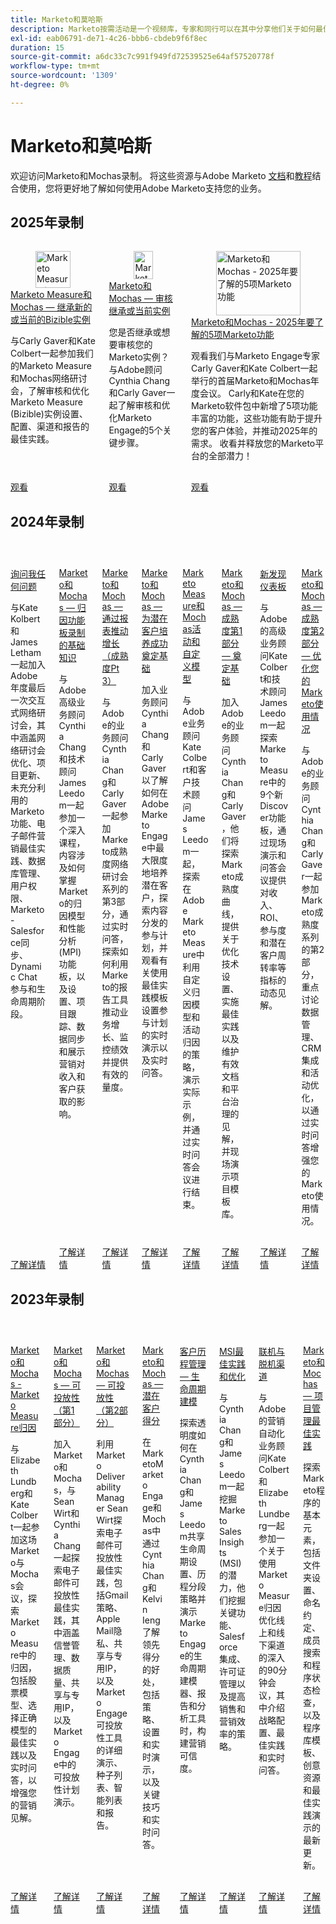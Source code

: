 ```yaml
---
title: Marketo和莫哈斯
description: Marketo按需活动是一个视频库，专家和同行可以在其中分享他们关于如何最佳使用Adobe Marketo的想法和想法。
exl-id: eab06791-de71-4c26-bbb6-cbdeb9f6f8ec
duration: 15
source-git-commit: a6dc33c7c991f949fd72539525e64af57520778f
workflow-type: tm+mt
source-wordcount: '1309'
ht-degree: 0%

---
```


# Marketo和莫哈斯

欢迎访问Marketo和Mochas录制。 将这些资源与Adobe Marketo [文档](https://experienceleague.adobe.com/docs/marketo-engage.html?lang=zh-Hans)和[教程](https://experienceleague.adobe.com/docs/marketo-learn/tutorials/overview.html?lang=zh-Hans)结合使用，您将更好地了解如何使用Adobe Marketo支持您的业务。

## 2025年录制

<!-- CARDS

{cta  = Watch}

* 2025/inheriting-bizible-instance.md
* 2025/auditing-inherited-instance.md
* 2025/5-features-to-know.md
-->
<!-- START CARDS HTML - DO NOT MODIFY BY HAND -->
<div class="columns">
    <div class="column is-half-tablet is-half-desktop is-one-third-widescreen" aria-label="Marketo Measure and Mochas - Inheriting a New or Current Bizible Instance">
        <div class="card" style="height: 100%; display: flex; flex-direction: column; height: 100%;">
            <div class="card-image">
                <figure class="image x-is-16by9">
                    <a href="2025/inheriting-bizible-instance.md" title="Marketo Measure和Mochas — 继承新实例或当前Bizible实例" target="_blank" rel="referrer">
                        <img class="is-bordered-r-small" src="https://video.tv.adobe.com/v/3459038/?format=jpeg&nocache=1749739012261" alt="Marketo Measure和Mochas — 继承新实例或当前Bizible实例"
                             style="width: 100%; aspect-ratio: 16 / 9; object-fit: cover; overflow: hidden; display: block; margin: auto;">
                    </a>
                </figure>
            </div>
            <div class="card-content is-padded-small" style="display: flex; flex-direction: column; flex-grow: 1; justify-content: space-between;">
                <div class="top-card-content">
                    <p class="headline is-size-6 has-text-weight-bold">
                        <a href="2025/inheriting-bizible-instance.md" target="_blank" rel="referrer" title="Marketo Measure和Mochas — 继承新实例或当前Bizible实例">Marketo Measure和Mochas — 继承新的或当前的Bizible实例</a>
                    </p>
                    <p class="is-size-6">与Carly Gaver和Kate Colbert一起参加我们的Marketo Measure和Mochas网络研讨会，了解审核和优化Marketo Measure (Bizible)实例设置、配置、渠道和报告的最佳实践。</p>
                </div>
                <a href="2025/inheriting-bizible-instance.md" target="_blank" rel="referrer" class="spectrum-Button spectrum-Button--outline spectrum-Button--primary spectrum-Button--sizeM" style="align-self: flex-start; margin-top: 1rem;">
                    <span class="spectrum-Button-label has-no-wrap has-text-weight-bold">观看</span>
                </a>
            </div>
        </div>
    </div>
    <div class="column is-half-tablet is-half-desktop is-one-third-widescreen" aria-label="Marketo & Mochas - Auditing an Inherited or Current Instance">
        <div class="card" style="height: 100%; display: flex; flex-direction: column; height: 100%;">
            <div class="card-image">
                <figure class="image x-is-16by9">
                    <a href="2025/auditing-inherited-instance.md" title="Marketo和Mochas — 审核继承实例或当前实例" target="_blank" rel="referrer">
                        <img class="is-bordered-r-small" src="https://video.tv.adobe.com/v/3459034/?format=jpeg&nocache=1749739012233" alt="Marketo和Mochas — 审核继承实例或当前实例"
                             style="width: 100%; aspect-ratio: 16 / 9; object-fit: cover; overflow: hidden; display: block; margin: auto;">
                    </a>
                </figure>
            </div>
            <div class="card-content is-padded-small" style="display: flex; flex-direction: column; flex-grow: 1; justify-content: space-between;">
                <div class="top-card-content">
                    <p class="headline is-size-6 has-text-weight-bold">
                        <a href="2025/auditing-inherited-instance.md" target="_blank" rel="referrer" title="Marketo和Mochas — 审核继承实例或当前实例">Marketo和Mochas — 审核继承或当前实例</a>
                    </p>
                    <p class="is-size-6">您是否继承或想要审核您的Marketo实例？ 与Adobe顾问Cynthia Chang和Carly Gaver一起了解审核和优化Marketo Engage的5个关键步骤。</p>
                </div>
                <a href="2025/auditing-inherited-instance.md" target="_blank" rel="referrer" class="spectrum-Button spectrum-Button--outline spectrum-Button--primary spectrum-Button--sizeM" style="align-self: flex-start; margin-top: 1rem;">
                    <span class="spectrum-Button-label has-no-wrap has-text-weight-bold">观看</span>
                </a>
            </div>
        </div>
    </div>
    <div class="column is-half-tablet is-half-desktop is-one-third-widescreen" aria-label="Marketo & Mochas - 5 Marketo Features to Know in 2025">
        <div class="card" style="height: 100%; display: flex; flex-direction: column; height: 100%;">
            <div class="card-image">
                <figure class="image x-is-16by9">
                    <a href="2025/5-features-to-know.md" title="Marketo和Mochas - 2025年要了解的5项Marketo功能" target="_blank" rel="referrer">
                        <img class="is-bordered-r-small" src="https://video.tv.adobe.com/v/3444165/?format=jpeg&nocache=1749739012247" alt="Marketo和Mochas - 2025年要了解的5项Marketo功能"
                             style="width: 100%; aspect-ratio: 16 / 9; object-fit: cover; overflow: hidden; display: block; margin: auto;">
                    </a>
                </figure>
            </div>
            <div class="card-content is-padded-small" style="display: flex; flex-direction: column; flex-grow: 1; justify-content: space-between;">
                <div class="top-card-content">
                    <p class="headline is-size-6 has-text-weight-bold">
                        <a href="2025/5-features-to-know.md" target="_blank" rel="referrer" title="Marketo和Mochas - 2025年要了解的5项Marketo功能">Marketo和Mochas - 2025年要了解的5项Marketo功能</a>
                    </p>
                    <p class="is-size-6">观看我们与Marketo Engage专家Carly Gaver和Kate Colbert一起举行的首届Marketo和Mochas年度会议。 Carly和Kate在您的Marketo软件包中新增了5项功能丰富的功能，这些功能有助于提升您的客户体验，并推动2025年的需求。 收看并释放您的Marketo平台的全部潜力！</p>
                </div>
                <a href="2025/5-features-to-know.md" target="_blank" rel="referrer" class="spectrum-Button spectrum-Button--outline spectrum-Button--primary spectrum-Button--sizeM" style="align-self: flex-start; margin-top: 1rem;">
                    <span class="spectrum-Button-label has-no-wrap has-text-weight-bold">观看</span>
                </a>
            </div>
        </div>
    </div>
</div>
<!-- END CARDS HTML - DO NOT MODIFY BY HAND -->

## 2024年录制

<!-- CARDS

* 2024/ask-me-anything.md
* 2024/attribution-dashboard-recording.md
* 2024/drive-growth-with-reporting.md
* 2024/lead-nurture-success.md
* 2024/marketo-measure-and-mochas-activities-and-custom-models.md
* 2024/maturity-part1-foundation.md
* 2024/new-discover-dashboard.md
* 2024/optimize-marketo-usage.md

-->
<!-- START CARDS HTML - DO NOT MODIFY BY HAND -->
<div class="columns">
    <div class="column is-half-tablet is-half-desktop is-one-third-widescreen" aria-label="Ask Me Anything">
        <div class="card" style="height: 100%; display: flex; flex-direction: column; height: 100%;">
            <div class="card-image">
                <figure class="image x-is-16by9">
                    <a href="2024/ask-me-anything.md" title="询问我任何内容" target="_blank" rel="referrer">
                        <img class="is-bordered-r-small" src="https://video.tv.adobe.com/v/3438195/?format=jpeg&nocache=1749739013183" alt="询问我任何内容"
                             style="width: 100%; aspect-ratio: 16 / 9; object-fit: cover; overflow: hidden; display: block; margin: auto;">
                    </a>
                </figure>
            </div>
            <div class="card-content is-padded-small" style="display: flex; flex-direction: column; flex-grow: 1; justify-content: space-between;">
                <div class="top-card-content">
                    <p class="headline is-size-6 has-text-weight-bold">
                        <a href="2024/ask-me-anything.md" target="_blank" rel="referrer" title="询问我任何内容">询问我任何问题</a>
                    </p>
                    <p class="is-size-6">与Kate Kolbert和James Letham一起加入Adobe年度最后一次交互式网络研讨会，其中涵盖网络研讨会优化、项目更新、未充分利用的Marketo功能、电子邮件营销最佳实践、数据库管理、用户权限、Marketo-Salesforce同步、Dynamic Chat参与和生命周期阶段。</p>
                </div>
                <a href="2024/ask-me-anything.md" target="_blank" rel="referrer" class="spectrum-Button spectrum-Button--outline spectrum-Button--primary spectrum-Button--sizeM" style="align-self: flex-start; margin-top: 1rem;">
                    <span class="spectrum-Button-label has-no-wrap has-text-weight-bold">了解详情</span>
                </a>
            </div>
        </div>
    </div>
    <div class="column is-half-tablet is-half-desktop is-one-third-widescreen" aria-label="Marketo & Mochas - Fundamentals of Attribution Dashboards Recording">
        <div class="card" style="height: 100%; display: flex; flex-direction: column; height: 100%;">
            <div class="card-image">
                <figure class="image x-is-16by9">
                    <a href="2024/attribution-dashboard-recording.md" title="Marketo和Mochas — 归因功能板录制的基础知识" target="_blank" rel="referrer">
                        <img class="is-bordered-r-small" src="https://video.tv.adobe.com/v/3427255/?format=jpeg&nocache=1749739013155" alt="Marketo和Mochas — 归因功能板录制的基础知识"
                             style="width: 100%; aspect-ratio: 16 / 9; object-fit: cover; overflow: hidden; display: block; margin: auto;">
                    </a>
                </figure>
            </div>
            <div class="card-content is-padded-small" style="display: flex; flex-direction: column; flex-grow: 1; justify-content: space-between;">
                <div class="top-card-content">
                    <p class="headline is-size-6 has-text-weight-bold">
                        <a href="2024/attribution-dashboard-recording.md" target="_blank" rel="referrer" title="Marketo和Mochas — 归因功能板录制的基础知识">Marketo和Mochas — 归因功能板录制的基础知识</a>
                    </p>
                    <p class="is-size-6">与Adobe高级业务顾问Cynthia Chang和技术顾问James Leedom一起参加一个深入课程，内容涉及如何掌握Marketo的归因模型和性能分析(MPI)功能板，以及设置、项目跟踪、数据同步和展示营销对收入和客户获取的影响。</p>
                </div>
                <a href="2024/attribution-dashboard-recording.md" target="_blank" rel="referrer" class="spectrum-Button spectrum-Button--outline spectrum-Button--primary spectrum-Button--sizeM" style="align-self: flex-start; margin-top: 1rem;">
                    <span class="spectrum-Button-label has-no-wrap has-text-weight-bold">了解详情</span>
                </a>
            </div>
        </div>
    </div>
    <div class="column is-half-tablet is-half-desktop is-one-third-widescreen" aria-label="Marketo & Mochas - Driving Growth with Reporting (Maturity Pt 3)">
        <div class="card" style="height: 100%; display: flex; flex-direction: column; height: 100%;">
            <div class="card-image">
                <figure class="image x-is-16by9">
                    <a href="2024/drive-growth-with-reporting.md" title="Marketo和Mochas — 通过报表推动增长（成熟度第3点）" target="_blank" rel="referrer">
                        <img class="is-bordered-r-small" src="https://video.tv.adobe.com/v/3435407/?format=jpeg&nocache=1749739013210" alt="Marketo和Mochas — 通过报表推动增长（成熟度第3点）"
                             style="width: 100%; aspect-ratio: 16 / 9; object-fit: cover; overflow: hidden; display: block; margin: auto;">
                    </a>
                </figure>
            </div>
            <div class="card-content is-padded-small" style="display: flex; flex-direction: column; flex-grow: 1; justify-content: space-between;">
                <div class="top-card-content">
                    <p class="headline is-size-6 has-text-weight-bold">
                        <a href="2024/drive-growth-with-reporting.md" target="_blank" rel="referrer" title="Marketo和Mochas — 通过报表推动增长（成熟度第3点）">Marketo和Mochas — 通过报表推动增长（成熟度Pt 3）</a>
                    </p>
                    <p class="is-size-6">与Adobe的业务顾问Cynthia Chang和Carly Gaver一起参加Marketo成熟度网络研讨会系列的第3部分，通过实时问答，探索如何利用Marketo的报告工具推动业务增长、监控绩效并提供有效的量度。</p>
                </div>
                <a href="2024/drive-growth-with-reporting.md" target="_blank" rel="referrer" class="spectrum-Button spectrum-Button--outline spectrum-Button--primary spectrum-Button--sizeM" style="align-self: flex-start; margin-top: 1rem;">
                    <span class="spectrum-Button-label has-no-wrap has-text-weight-bold">了解详情</span>
                </a>
            </div>
        </div>
    </div>
    <div class="column is-half-tablet is-half-desktop is-one-third-widescreen" aria-label="Marketo & Mochas - Laying the Foundation for Lead Nurture Success">
        <div class="card" style="height: 100%; display: flex; flex-direction: column; height: 100%;">
            <div class="card-image">
                <figure class="image x-is-16by9">
                    <a href="2024/lead-nurture-success.md" title="Marketo和莫哈斯 — 为领导培养成功奠定基础" target="_blank" rel="referrer">
                        <img class="is-bordered-r-small" src="https://video.tv.adobe.com/v/3429436/?format=jpeg&nocache=1749739013195" alt="Marketo和莫哈斯 — 为领导培养成功奠定基础"
                             style="width: 100%; aspect-ratio: 16 / 9; object-fit: cover; overflow: hidden; display: block; margin: auto;">
                    </a>
                </figure>
            </div>
            <div class="card-content is-padded-small" style="display: flex; flex-direction: column; flex-grow: 1; justify-content: space-between;">
                <div class="top-card-content">
                    <p class="headline is-size-6 has-text-weight-bold">
                        <a href="2024/lead-nurture-success.md" target="_blank" rel="referrer" title="Marketo和莫哈斯 — 为领导培养成功奠定基础">Marketo和Mochas — 为潜在客户培养成功奠定基础</a>
                    </p>
                    <p class="is-size-6">加入业务顾问Cynthia Chang和Carly Gaver以了解如何在Adobe Marketo Engage中最大限度地培养潜在客户，探索内容分发的参与计划，并观看有关使用最佳实践模板设置参与计划的实时演示以及实时问答。</p>
                </div>
                <a href="2024/lead-nurture-success.md" target="_blank" rel="referrer" class="spectrum-Button spectrum-Button--outline spectrum-Button--primary spectrum-Button--sizeM" style="align-self: flex-start; margin-top: 1rem;">
                    <span class="spectrum-Button-label has-no-wrap has-text-weight-bold">了解详情</span>
                </a>
            </div>
        </div>
    </div>
    <div class="column is-half-tablet is-half-desktop is-one-third-widescreen" aria-label="Marketo Measure & Mochas Activities and Custom Models">
        <div class="card" style="height: 100%; display: flex; flex-direction: column; height: 100%;">
            <div class="card-image">
                <figure class="image x-is-16by9">
                    <a href="2024/marketo-measure-and-mochas-activities-and-custom-models.md" title="Marketo Measure和Mochas活动和自定义模型" target="_blank" rel="referrer">
                        <img class="is-bordered-r-small" src="https://video.tv.adobe.com/v/3432603/?format=jpeg&nocache=1749739013169" alt="Marketo Measure和Mochas活动和自定义模型"
                             style="width: 100%; aspect-ratio: 16 / 9; object-fit: cover; overflow: hidden; display: block; margin: auto;">
                    </a>
                </figure>
            </div>
            <div class="card-content is-padded-small" style="display: flex; flex-direction: column; flex-grow: 1; justify-content: space-between;">
                <div class="top-card-content">
                    <p class="headline is-size-6 has-text-weight-bold">
                        <a href="2024/marketo-measure-and-mochas-activities-and-custom-models.md" target="_blank" rel="referrer" title="Marketo Measure和Mochas活动和自定义模型">Marketo Measure和Mochas活动和自定义模型</a>
                    </p>
                    <p class="is-size-6">与Adobe业务顾问Kate Colbert和客户技术顾问James Leedom一起，探索在Adobe Marketo Measure中利用自定义归因模型和活动归因的策略，演示实际示例，并通过实时问答会议进行结束。</p>
                </div>
                <a href="2024/marketo-measure-and-mochas-activities-and-custom-models.md" target="_blank" rel="referrer" class="spectrum-Button spectrum-Button--outline spectrum-Button--primary spectrum-Button--sizeM" style="align-self: flex-start; margin-top: 1rem;">
                    <span class="spectrum-Button-label has-no-wrap has-text-weight-bold">了解详情</span>
                </a>
            </div>
        </div>
    </div>
    <div class="column is-half-tablet is-half-desktop is-one-third-widescreen" aria-label="Marketo & Mochas - Maturity Part 1 - Laying the Foundation">
        <div class="card" style="height: 100%; display: flex; flex-direction: column; height: 100%;">
            <div class="card-image">
                <figure class="image x-is-16by9">
                    <a href="2024/maturity-part1-foundation.md" title="Marketo和莫哈斯 — 成熟度第1部分 — 奠定基础" target="_blank" rel="referrer">
                        <img class="is-bordered-r-small" src="https://video.tv.adobe.com/v/3432499/?format=jpeg&nocache=1749739013247" alt="Marketo和莫哈斯 — 成熟度第1部分 — 奠定基础"
                             style="width: 100%; aspect-ratio: 16 / 9; object-fit: cover; overflow: hidden; display: block; margin: auto;">
                    </a>
                </figure>
            </div>
            <div class="card-content is-padded-small" style="display: flex; flex-direction: column; flex-grow: 1; justify-content: space-between;">
                <div class="top-card-content">
                    <p class="headline is-size-6 has-text-weight-bold">
                        <a href="2024/maturity-part1-foundation.md" target="_blank" rel="referrer" title="Marketo和莫哈斯 — 成熟度第1部分 — 奠定基础">Marketo和Mochas — 成熟度第1部分 — 奠定基础</a>
                    </p>
                    <p class="is-size-6">加入Adobe的业务顾问Cynthia Chang和Carly Gaver，他们将探索Marketo成熟度曲线，提供关于优化技术设置、实施最佳实践以及维护有效文档和平台治理的见解，并现场演示项目模板库。</p>
                </div>
                <a href="2024/maturity-part1-foundation.md" target="_blank" rel="referrer" class="spectrum-Button spectrum-Button--outline spectrum-Button--primary spectrum-Button--sizeM" style="align-self: flex-start; margin-top: 1rem;">
                    <span class="spectrum-Button-label has-no-wrap has-text-weight-bold">了解详情</span>
                </a>
            </div>
        </div>
    </div>
    <div class="column is-half-tablet is-half-desktop is-one-third-widescreen" aria-label="New Discover Dashboards">
        <div class="card" style="height: 100%; display: flex; flex-direction: column; height: 100%;">
            <div class="card-image">
                <figure class="image x-is-16by9">
                    <a href="2024/new-discover-dashboard.md" title="新的发现功能板" target="_blank" rel="referrer">
                        <img class="is-bordered-r-small" src="https://video.tv.adobe.com/v/3428405/?format=jpeg&nocache=1749739013235" alt="新的发现功能板"
                             style="width: 100%; aspect-ratio: 16 / 9; object-fit: cover; overflow: hidden; display: block; margin: auto;">
                    </a>
                </figure>
            </div>
            <div class="card-content is-padded-small" style="display: flex; flex-direction: column; flex-grow: 1; justify-content: space-between;">
                <div class="top-card-content">
                    <p class="headline is-size-6 has-text-weight-bold">
                        <a href="2024/new-discover-dashboard.md" target="_blank" rel="referrer" title="新的发现功能板">新发现仪表板</a>
                    </p>
                    <p class="is-size-6">与Adobe的高级业务顾问Kate Colbert和技术顾问James Leedom一起探索Marketo Measure中的9个新Discover功能板，通过现场演示和问答会议提供对收入、ROI、参与度和潜在客户周转率等指标的动态见解。</p>
                </div>
                <a href="2024/new-discover-dashboard.md" target="_blank" rel="referrer" class="spectrum-Button spectrum-Button--outline spectrum-Button--primary spectrum-Button--sizeM" style="align-self: flex-start; margin-top: 1rem;">
                    <span class="spectrum-Button-label has-no-wrap has-text-weight-bold">了解详情</span>
                </a>
            </div>
        </div>
    </div>
    <div class="column is-half-tablet is-half-desktop is-one-third-widescreen" aria-label="Marketo & Mochas - Maturity Part 2 - Optimizing Your Marketo Usage">
        <div class="card" style="height: 100%; display: flex; flex-direction: column; height: 100%;">
            <div class="card-image">
                <figure class="image x-is-16by9">
                    <a href="2024/optimize-marketo-usage.md" title="Marketo和Mochas — 成熟度第2部分 — 优化您的Marketo使用" target="_blank" rel="referrer">
                        <img class="is-bordered-r-small" src="https://video.tv.adobe.com/v/3434699/?format=jpeg&nocache=1749739013222" alt="Marketo和Mochas — 成熟度第2部分 — 优化您的Marketo使用"
                             style="width: 100%; aspect-ratio: 16 / 9; object-fit: cover; overflow: hidden; display: block; margin: auto;">
                    </a>
                </figure>
            </div>
            <div class="card-content is-padded-small" style="display: flex; flex-direction: column; flex-grow: 1; justify-content: space-between;">
                <div class="top-card-content">
                    <p class="headline is-size-6 has-text-weight-bold">
                        <a href="2024/optimize-marketo-usage.md" target="_blank" rel="referrer" title="Marketo和Mochas — 成熟度第2部分 — 优化您的Marketo使用">Marketo和Mochas — 成熟度第2部分 — 优化您的Marketo使用情况</a>
                    </p>
                    <p class="is-size-6">与Adobe的业务顾问Cynthia Chang和Carly Gaver一起参加Marketo成熟度系列的第2部分，重点讨论数据管理、CRM集成和活动优化，以通过实时问答增强您的Marketo使用情况。</p>
                </div>
                <a href="2024/optimize-marketo-usage.md" target="_blank" rel="referrer" class="spectrum-Button spectrum-Button--outline spectrum-Button--primary spectrum-Button--sizeM" style="align-self: flex-start; margin-top: 1rem;">
                    <span class="spectrum-Button-label has-no-wrap has-text-weight-bold">了解详情</span>
                </a>
            </div>
        </div>
    </div>
</div>
<!-- END CARDS HTML - DO NOT MODIFY BY HAND -->

## 2023年录制

<!-- CARDS

* 2023/attribution.md
* 2023/deliverability-part-one.md
* 2023/deliverability-part-two.md
* 2023/lead-scoring.md
* 2023/lifecycle-modeling.md
* 2023/msi-best-practices.md
* 2023/online-offline.md
* 2023/program-management.md

-->
<!-- START CARDS HTML - DO NOT MODIFY BY HAND -->
<div class="columns">
    <div class="column is-half-tablet is-half-desktop is-one-third-widescreen" aria-label="Marketo and Mochas - Marketo Measure Attribution">
        <div class="card" style="height: 100%; display: flex; flex-direction: column; height: 100%;">
            <div class="card-image">
                <figure class="image x-is-16by9">
                    <a href="2023/attribution.md" title="Marketo和莫哈斯 — Marketo Measure归因" target="_blank" rel="referrer">
                        <img class="is-bordered-r-small" src="https://video.tv.adobe.com/v/3413506/?format=jpeg&nocache=1749739013472" alt="Marketo和莫哈斯 — Marketo Measure归因"
                             style="width: 100%; aspect-ratio: 16 / 9; object-fit: cover; overflow: hidden; display: block; margin: auto;">
                    </a>
                </figure>
            </div>
            <div class="card-content is-padded-small" style="display: flex; flex-direction: column; flex-grow: 1; justify-content: space-between;">
                <div class="top-card-content">
                    <p class="headline is-size-6 has-text-weight-bold">
                        <a href="2023/attribution.md" target="_blank" rel="referrer" title="Marketo和莫哈斯 — Marketo Measure归因">Marketo和Mochas - Marketo Measure归因</a>
                    </p>
                    <p class="is-size-6">与Elizabeth Lundberg和Kate Colbert一起参加这场Marketo与Mochas会议，探索Marketo Measure中的归因，包括股票模型、选择正确模型的最佳实践以及实时问答，以增强您的营销见解。</p>
                </div>
                <a href="2023/attribution.md" target="_blank" rel="referrer" class="spectrum-Button spectrum-Button--outline spectrum-Button--primary spectrum-Button--sizeM" style="align-self: flex-start; margin-top: 1rem;">
                    <span class="spectrum-Button-label has-no-wrap has-text-weight-bold">了解详情</span>
                </a>
            </div>
        </div>
    </div>
    <div class="column is-half-tablet is-half-desktop is-one-third-widescreen" aria-label="Marketo and Mochas - Deliverability (Part 1)">
        <div class="card" style="height: 100%; display: flex; flex-direction: column; height: 100%;">
            <div class="card-image">
                <figure class="image x-is-16by9">
                    <a href="2023/deliverability-part-one.md" title="Marketo和Mochas — 可投放性（第1部分）" target="_blank" rel="referrer">
                        <img class="is-bordered-r-small" src="https://video.tv.adobe.com/v/3416666/?format=jpeg&nocache=1749739013447" alt="Marketo和Mochas — 可投放性（第1部分）"
                             style="width: 100%; aspect-ratio: 16 / 9; object-fit: cover; overflow: hidden; display: block; margin: auto;">
                    </a>
                </figure>
            </div>
            <div class="card-content is-padded-small" style="display: flex; flex-direction: column; flex-grow: 1; justify-content: space-between;">
                <div class="top-card-content">
                    <p class="headline is-size-6 has-text-weight-bold">
                        <a href="2023/deliverability-part-one.md" target="_blank" rel="referrer" title="Marketo和Mochas — 可投放性（第1部分）">Marketo和Mochas — 可投放性（第1部分）</a>
                    </p>
                    <p class="is-size-6">加入Marketo和Mochas，与Sean Wirt和Cynthia Chang一起探索电子邮件可投放性最佳实践，其中涵盖信誉管理、数据质量、共享与专用IP，以及Marketo Engage中的可投放性计划演示。</p>
                </div>
                <a href="2023/deliverability-part-one.md" target="_blank" rel="referrer" class="spectrum-Button spectrum-Button--outline spectrum-Button--primary spectrum-Button--sizeM" style="align-self: flex-start; margin-top: 1rem;">
                    <span class="spectrum-Button-label has-no-wrap has-text-weight-bold">了解详情</span>
                </a>
            </div>
        </div>
    </div>
    <div class="column is-half-tablet is-half-desktop is-one-third-widescreen" aria-label="Marketo and Mochas - Deliverability (Part 2)">
        <div class="card" style="height: 100%; display: flex; flex-direction: column; height: 100%;">
            <div class="card-image">
                <figure class="image x-is-16by9">
                    <a href="2023/deliverability-part-two.md" title="Marketo和Mochas — 可投放性（第2部分）" target="_blank" rel="referrer">
                        <img class="is-bordered-r-small" src="https://video.tv.adobe.com/v/3418668/?format=jpeg&nocache=1749739013485" alt="Marketo和Mochas — 可投放性（第2部分）"
                             style="width: 100%; aspect-ratio: 16 / 9; object-fit: cover; overflow: hidden; display: block; margin: auto;">
                    </a>
                </figure>
            </div>
            <div class="card-content is-padded-small" style="display: flex; flex-direction: column; flex-grow: 1; justify-content: space-between;">
                <div class="top-card-content">
                    <p class="headline is-size-6 has-text-weight-bold">
                        <a href="2023/deliverability-part-two.md" target="_blank" rel="referrer" title="Marketo和Mochas — 可投放性（第2部分）">Marketo和Mochas — 可投放性（第2部分）</a>
                    </p>
                    <p class="is-size-6">利用Marketo Deliverability Manager Sean Wirt探索电子邮件可投放性最佳实践，包括Gmail策略、Apple Mail隐私、共享与专用IP，以及Marketo Engage可投放性工具的详细演示、种子列表、智能列表和报告。</p>
                </div>
                <a href="2023/deliverability-part-two.md" target="_blank" rel="referrer" class="spectrum-Button spectrum-Button--outline spectrum-Button--primary spectrum-Button--sizeM" style="align-self: flex-start; margin-top: 1rem;">
                    <span class="spectrum-Button-label has-no-wrap has-text-weight-bold">了解详情</span>
                </a>
            </div>
        </div>
    </div>
    <div class="column is-half-tablet is-half-desktop is-one-third-widescreen" aria-label="Marketo and Mochas - Lead Scoring">
        <div class="card" style="height: 100%; display: flex; flex-direction: column; height: 100%;">
            <div class="card-image">
                <figure class="image x-is-16by9">
                    <a href="2023/lead-scoring.md" title="Marketo和Mochas — 潜在客户得分" target="_blank" rel="referrer">
                        <img class="is-bordered-r-small" src="https://video.tv.adobe.com/v/3412722/?format=jpeg&nocache=1749739013460" alt="Marketo和Mochas — 潜在客户得分"
                             style="width: 100%; aspect-ratio: 16 / 9; object-fit: cover; overflow: hidden; display: block; margin: auto;">
                    </a>
                </figure>
            </div>
            <div class="card-content is-padded-small" style="display: flex; flex-direction: column; flex-grow: 1; justify-content: space-between;">
                <div class="top-card-content">
                    <p class="headline is-size-6 has-text-weight-bold">
                        <a href="2023/lead-scoring.md" target="_blank" rel="referrer" title="Marketo和Mochas — 潜在客户得分">Marketo和Mochas — 潜在客户得分</a>
                    </p>
                    <p class="is-size-6">在MarketoMarketo Engage和Mochas中通过Cynthia Chang和Kelvin Ieng了解领先得分的好处，包括策略、设置和实时演示，以及关键技巧和实时问答。</p>
                </div>
                <a href="2023/lead-scoring.md" target="_blank" rel="referrer" class="spectrum-Button spectrum-Button--outline spectrum-Button--primary spectrum-Button--sizeM" style="align-self: flex-start; margin-top: 1rem;">
                    <span class="spectrum-Button-label has-no-wrap has-text-weight-bold">了解详情</span>
                </a>
            </div>
        </div>
    </div>
    <div class="column is-half-tablet is-half-desktop is-one-third-widescreen" aria-label="Customer Journey Management - Lifecycle Modeling">
        <div class="card" style="height: 100%; display: flex; flex-direction: column; height: 100%;">
            <div class="card-image">
                <figure class="image x-is-16by9">
                    <a href="2023/lifecycle-modeling.md" title="客户历程管理 — 生命周期建模" target="_blank" rel="referrer">
                        <img class="is-bordered-r-small" src="https://video.tv.adobe.com/v/3420763/?format=jpeg&nocache=1749739013497" alt="客户历程管理 — 生命周期建模"
                             style="width: 100%; aspect-ratio: 16 / 9; object-fit: cover; overflow: hidden; display: block; margin: auto;">
                    </a>
                </figure>
            </div>
            <div class="card-content is-padded-small" style="display: flex; flex-direction: column; flex-grow: 1; justify-content: space-between;">
                <div class="top-card-content">
                    <p class="headline is-size-6 has-text-weight-bold">
                        <a href="2023/lifecycle-modeling.md" target="_blank" rel="referrer" title="客户历程管理 — 生命周期建模">客户历程管理 — 生命周期建模</a>
                    </p>
                    <p class="is-size-6">探索透明度如何在Cynthia Chang和James Leedom共享生命周期设置、历程分段策略并演示Marketo Engage的生命周期建模器、报告和分析工具时，构建营销可信度。</p>
                </div>
                <a href="2023/lifecycle-modeling.md" target="_blank" rel="referrer" class="spectrum-Button spectrum-Button--outline spectrum-Button--primary spectrum-Button--sizeM" style="align-self: flex-start; margin-top: 1rem;">
                    <span class="spectrum-Button-label has-no-wrap has-text-weight-bold">了解详情</span>
                </a>
            </div>
        </div>
    </div>
    <div class="column is-half-tablet is-half-desktop is-one-third-widescreen" aria-label="MSI Best Practices and Optimization">
        <div class="card" style="height: 100%; display: flex; flex-direction: column; height: 100%;">
            <div class="card-image">
                <figure class="image x-is-16by9">
                    <a href="2023/msi-best-practices.md" title="MSI最佳实践和优化" target="_blank" rel="referrer">
                        <img class="is-bordered-r-small" src="https://video.tv.adobe.com/v/3422797?format=jpeg&nocache=1749739013521" alt="MSI最佳实践和优化"
                             style="width: 100%; aspect-ratio: 16 / 9; object-fit: cover; overflow: hidden; display: block; margin: auto;">
                    </a>
                </figure>
            </div>
            <div class="card-content is-padded-small" style="display: flex; flex-direction: column; flex-grow: 1; justify-content: space-between;">
                <div class="top-card-content">
                    <p class="headline is-size-6 has-text-weight-bold">
                        <a href="2023/msi-best-practices.md" target="_blank" rel="referrer" title="MSI最佳实践和优化">MSI最佳实践和优化</a>
                    </p>
                    <p class="is-size-6">与Cynthia Chang和James Leedom一起挖掘Marketo Sales Insights (MSI)的潜力，他们挖掘关键功能、Salesforce集成、许可证管理以及提高销售和营销效率的策略。</p>
                </div>
                <a href="2023/msi-best-practices.md" target="_blank" rel="referrer" class="spectrum-Button spectrum-Button--outline spectrum-Button--primary spectrum-Button--sizeM" style="align-self: flex-start; margin-top: 1rem;">
                    <span class="spectrum-Button-label has-no-wrap has-text-weight-bold">了解详情</span>
                </a>
            </div>
        </div>
    </div>
    <div class="column is-half-tablet is-half-desktop is-one-third-widescreen" aria-label="Online vs Offline Channels">
        <div class="card" style="height: 100%; display: flex; flex-direction: column; height: 100%;">
            <div class="card-image">
                <figure class="image x-is-16by9">
                    <a href="2023/online-offline.md" title="在线渠道与离线渠道" target="_blank" rel="referrer">
                        <img class="is-bordered-r-small" src="https://video.tv.adobe.com/v/3422363/?format=jpeg&nocache=1749739013534" alt="在线渠道与离线渠道"
                             style="width: 100%; aspect-ratio: 16 / 9; object-fit: cover; overflow: hidden; display: block; margin: auto;">
                    </a>
                </figure>
            </div>
            <div class="card-content is-padded-small" style="display: flex; flex-direction: column; flex-grow: 1; justify-content: space-between;">
                <div class="top-card-content">
                    <p class="headline is-size-6 has-text-weight-bold">
                        <a href="2023/online-offline.md" target="_blank" rel="referrer" title="在线渠道与离线渠道">联机与脱机渠道</a>
                    </p>
                    <p class="is-size-6">与Adobe的营销自动化业务顾问Kate Colbert和Elizabeth Lundberg一起参加一个关于使用Marketo Measure归因优化线上和线下渠道的深入的90分钟会议，其中介绍战略配置、最佳实践和实时问答。</p>
                </div>
                <a href="2023/online-offline.md" target="_blank" rel="referrer" class="spectrum-Button spectrum-Button--outline spectrum-Button--primary spectrum-Button--sizeM" style="align-self: flex-start; margin-top: 1rem;">
                    <span class="spectrum-Button-label has-no-wrap has-text-weight-bold">了解详情</span>
                </a>
            </div>
        </div>
    </div>
    <div class="column is-half-tablet is-half-desktop is-one-third-widescreen" aria-label="Marketo and Mochas - Program Management Best Practices">
        <div class="card" style="height: 100%; display: flex; flex-direction: column; height: 100%;">
            <div class="card-image">
                <figure class="image x-is-16by9">
                    <a href="2023/program-management.md" title="Marketo和Mochas — 项目管理最佳实践" target="_blank" rel="referrer">
                        <img class="is-bordered-r-small" src="https://video.tv.adobe.com/v/3425070/?format=jpeg&nocache=1749739013509" alt="Marketo和Mochas — 项目管理最佳实践"
                             style="width: 100%; aspect-ratio: 16 / 9; object-fit: cover; overflow: hidden; display: block; margin: auto;">
                    </a>
                </figure>
            </div>
            <div class="card-content is-padded-small" style="display: flex; flex-direction: column; flex-grow: 1; justify-content: space-between;">
                <div class="top-card-content">
                    <p class="headline is-size-6 has-text-weight-bold">
                        <a href="2023/program-management.md" target="_blank" rel="referrer" title="Marketo和Mochas — 项目管理最佳实践">Marketo和Mochas — 项目管理最佳实践</a>
                    </p>
                    <p class="is-size-6">探索Marketo程序的基本元素，包括文件夹设置、命名约定、成员搜索和程序状态检查，以及程序库模板、创意资源和最佳实践演示的最新更新。</p>
                </div>
                <a href="2023/program-management.md" target="_blank" rel="referrer" class="spectrum-Button spectrum-Button--outline spectrum-Button--primary spectrum-Button--sizeM" style="align-self: flex-start; margin-top: 1rem;">
                    <span class="spectrum-Button-label has-no-wrap has-text-weight-bold">了解详情</span>
                </a>
            </div>
        </div>
    </div>
</div>
<!-- END CARDS HTML - DO NOT MODIFY BY HAND -->

<!--
>[!TIP]
>
>**All recorded sessions are listed in the navigation on the left**.
-->